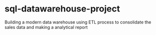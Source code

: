 # sql-datawarehouse-project
Building a modern data warehouse using ETL process to consolidate the sales data and making a analytical report
